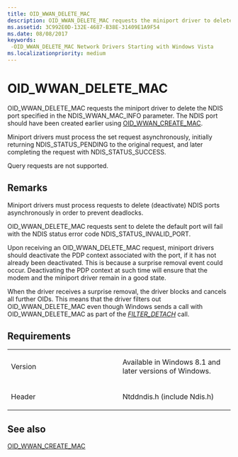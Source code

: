 ```yaml
---
title: OID_WWAN_DELETE_MAC
description: OID_WWAN_DELETE_MAC requests the miniport driver to delete the NDIS port specified in the NDIS_WWAN_MAC_INFO parameter.
ms.assetid: 3C992E0D-132E-4687-B38E-31409E1A9F54
ms.date: 08/08/2017
keywords: 
 -OID_WWAN_DELETE_MAC Network Drivers Starting with Windows Vista
ms.localizationpriority: medium
---
```


# OID\_WWAN\_DELETE\_MAC


OID\_WWAN\_DELETE\_MAC requests the miniport driver to delete the NDIS port specified in the NDIS\_WWAN\_MAC\_INFO parameter. The NDIS port should have been created earlier using [OID\_WWAN\_CREATE\_MAC](oid-wwan-create-mac.md).

Miniport drivers must process the set request asynchronously, initially returning NDIS\_STATUS\_PENDING to the original request, and later completing the request with NDIS\_STATUS\_SUCCESS.

Query requests are not supported.

Remarks
-------

Miniport drivers must process requests to delete (deactivate) NDIS ports asynchronously in order to prevent deadlocks.

OID\_WWAN\_DELETE\_MAC requests sent to delete the default port will fail with the NDIS status error code NDIS\_STATUS\_INVALID\_PORT.

Upon receiving an OID\_WWAN\_DELETE\_MAC request, miniport drivers should deactivate the PDP context associated with the port, if it has not already been deactivated. This is because a surprise removal event could occur. Deactivating the PDP context at such time will ensure that the modem and the miniport driver remain in a good state.

When the driver receives a surprise removal, the driver blocks and cancels all further OIDs. This means that the driver filters out OID\_WWAN\_DELETE\_MAC even though Windows sends a call with OID\_WWAN\_DELETE\_MAC as part of the [*FILTER\_DETACH*](https://docs.microsoft.com/windows-hardware/drivers/ddi/content/ndis/nc-ndis-filter_detach) call.

Requirements
------------

<table>
<colgroup>
<col width="50%" />
<col width="50%" />
</colgroup>
<tbody>
<tr class="odd">
<td><p>Version</p></td>
<td><p>Available in Windows 8.1 and later versions of Windows.</p></td>
</tr>
<tr class="even">
<td><p>Header</p></td>
<td>Ntddndis.h (include Ndis.h)</td>
</tr>
</tbody>
</table>

## See also


[OID\_WWAN\_CREATE\_MAC](oid-wwan-create-mac.md)

 

 





